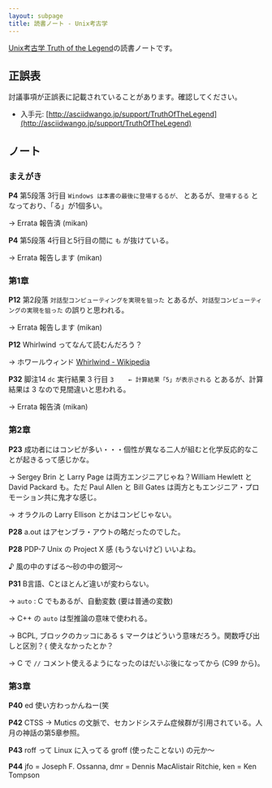 ```yaml
---
layout: subpage
title: 読書ノート - Unix考古学
---
```


[Unix考古学 Truth of the Legend](/workshop/6-unix)の読書ノートです。

## 正誤表

討議事項が正誤表に記載されていることがあります。確認してください。

* 入手元: [http://asciidwango.jp/support/TruthOfTheLegend](http://asciidwango.jp/support/TruthOfTheLegend)

## ノート

### まえがき

**P4** 第5段落 3行目 `Windows は本書の最後に登場するるが、` とあるが、`登場するる` となっており、「る」が1個多い。

→ Errata 報告済 (mikan)

**P4** 第5段落 4行目と5行目の間に `も` が抜けている。

→ Errata 報告します (mikan)

### 第1章

**P12** 第2段落 `対話型コンピューティングを実現を狙った` とあるが、`対話型コンピューティングの実現を狙った` の誤りと思われる。

→ Errata 報告します (mikan)

**P12** Whirlwind ってなんて読むんだろう？

→ ホワールウィンド [Whirlwind - Wikipedia](https://ja.wikipedia.org/wiki/Whirlwind)

**P32** 脚注14 `dc` 実行結果 3 行目 `3    ← 計算結果「5」が表示される` とあるが、計算結果は 3 なので見間違いと思われる。

→ Errata 報告済 (mikan)

### 第2章

**P23** 成功者にはコンビが多い・・・個性が異なる二人が組むと化学反応的なことが起きるって感じかな。

→ Sergey Brin と Larry Page は両方エンジニアじゃね？William Hewlett と David Packard も。ただ Paul Allen と Bill Gates は両方ともエンジニア・プロモーション共に鬼才な感じ。

→ オラクルの Larry Ellison とかはコンビじゃない。

**P28** a.out はアセンブラ・アウトの略だったのでした。

**P28** PDP-7 Unix の Project X 感 (もうないけど) いいよね。

♪ 風の中のすばる～砂の中の銀河～

**P31** B言語、Cとほとんど違いが変わらない。

→ `auto` : C でもあるが、自動変数 (要は普通の変数)

→ C++ の `auto` は型推論の意味で使われる。

→ BCPL, ブロックのカッコにある `$` マークはどういう意味だろう。関数呼び出しと区別？`{` 使えなかったとか？

→ C で `//` コメント使えるようになったのはだいぶ後になってから (C99 から)。

### 第3章

**P40** ed 使い方わっかんねー(笑

**P42** CTSS → Mutics の文脈で、セカンドシステム症候群が引用されている。人月の神話の第5章参照。

**P43** roff って Linux に入ってる groff (使ったことない) の元か～

**P44** jfo = Joseph F. Ossanna, dmr = Dennis MacAlistair Ritchie, ken = Ken Tompson

